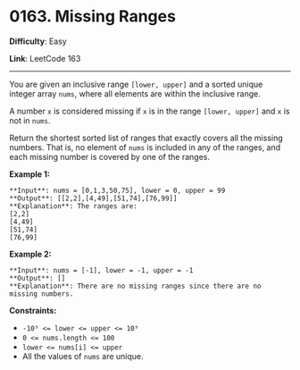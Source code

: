 # 0163. Missing Ranges

**Difficulty**: Easy

**Link**: LeetCode 163

---

You are given an inclusive range `[lower, upper]` and a sorted unique integer array `nums`, where all elements are within the inclusive range.

A number `x` is considered missing if `x` is in the range `[lower, upper]` and `x` is not in `nums`.

Return the shortest sorted list of ranges that exactly covers all the missing numbers. That is, no element of `nums` is included in any of the ranges, and each missing number is covered by one of the ranges.

**Example 1:**

    **Input**: nums = [0,1,3,50,75], lower = 0, upper = 99
    **Output**: [[2,2],[4,49],[51,74],[76,99]]
    **Explanation**: The ranges are:
    [2,2]
    [4,49]
    [51,74]
    [76,99]

**Example 2:**

    **Input**: nums = [-1], lower = -1, upper = -1
    **Output**: []
    **Explanation**: There are no missing ranges since there are no missing numbers.

**Constraints:**

- `-10⁹ <= lower <= upper <= 10⁹`
- `0 <= nums.length <= 100`
- `lower <= nums[i] <= upper`
- All the values of `nums` are unique.
